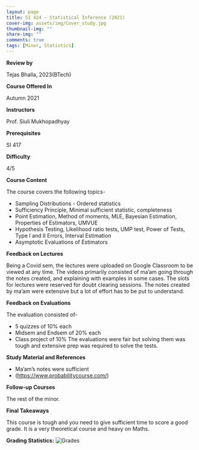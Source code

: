 ```yaml
---
layout: page
title: SI 424 – Statistical Inference (2021)
cover-img: assets/img/Cover_study.jpg
thumbnail-img: ""
share-img: ""
comments: true
tags: [Minor, Statistics]
---
```


**Review by**

Tejas Bhalla, 2023(BTech)

**Course Offered In**

Autumn 2021

**Instructors**

Prof. Siuli Mukhopadhyay

**Prerequisites**

SI 417 

**Difficulty**

4/5 

**Course Content**

The course covers the following topics-
- Sampling Distributions - Ordered statistics
- Sufficiency Principle, Minimal sufficient statistic, completeness
- Point Estimation, Method of moments, MLE, Bayesian Estimation, Properties of Estimators, UMVUE
- Hypothesis Testing, Likelihood ratio tests, UMP test, Power of Tests, Type I and II Errors, Interval Estimation
- Asymptotic Evaluations of Estimators

**Feedback on Lectures**

Being a Covid sem, the lectures were uploaded on Google Classroom to be viewed at any time. The videos primarily consisted of ma’am going through the notes created, and explaining with examples in some cases. The slots for lectures were reserved for doubt clearing sessions. The notes created by ma’am were extensive but a lot of effort has to be put to understand.

**Feedback on Evaluations**

The evaluation consisted of-
- 5 quizzes of 10% each
- Midsem and Endsem of 20% each
- Class project of 10%
The evaluations were fair but solving them was tough and extensive prep was required to solve the tests.

**Study Material and References**

- Ma’am’s notes were sufficient
- (https://www.probabilitycourse.com/)

**Follow-up Courses**

The rest of the minor.

**Final Takeaways**

This course is tough and you need to give sufficient time to score a good grade. It is a very theoretical course and heavy on Maths.

**Grading Statistics:**
![Grades](SI424_2021_grades.jpg)
